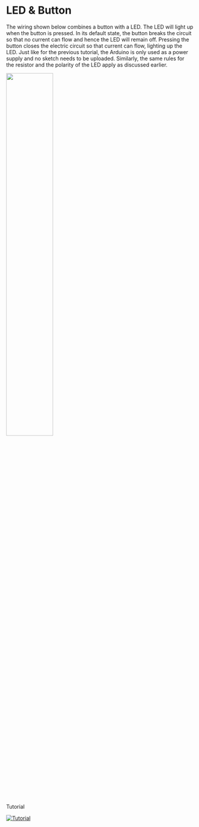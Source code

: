 # LED & Button

The wiring shown below combines a button with a LED. The LED will light up when the button is pressed.
In its default state, the button breaks the circuit so that no current can flow and hence the LED will
remain off. Pressing the button closes the electric circuit so that current can flow, lighting up the
LED. Just like for the previous
tutorial, the Arduino is only used as a power supply and no sketch needs to be uploaded. Similarly,
the same rules for the resistor and the polarity of the LED apply as discussed earlier.

<img src="doc/LEDResistorButton_bb.png" width="50%"/>

Tutorial

[![Tutorial](https://img.youtube.com/vi/QSwEKkHwWP4/hqdefault.jpg)](https://www.youtube.com/watch?v=QSwEKkHwWP4&list=PL2prrfB4uRarl12GHSbsoMmeYYlk2PLb7)